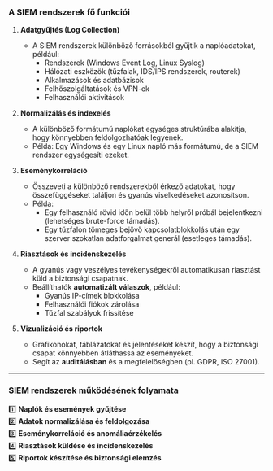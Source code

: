 ### **A SIEM rendszerek fő funkciói**

1. **Adatgyűjtés (Log Collection)**
    
    - A SIEM rendszerek különböző forrásokból gyűjtik a naplóadatokat, például:
        - Rendszerek (Windows Event Log, Linux Syslog)
        - Hálózati eszközök (tűzfalak, IDS/IPS rendszerek, routerek)
        - Alkalmazások és adatbázisok
        - Felhőszolgáltatások és VPN-ek
        - Felhasználói aktivitások
2. **Normalizálás és indexelés**
    
    - A különböző formátumú naplókat egységes struktúrába alakítja, hogy könnyebben feldolgozhatóak legyenek.
    - Példa: Egy Windows és egy Linux napló más formátumú, de a SIEM rendszer egységesíti ezeket.
3. **Eseménykorreláció**
    
    - Összeveti a különböző rendszerekből érkező adatokat, hogy összefüggéseket találjon és gyanús viselkedéseket azonosítson.
    - Példa:
        - Egy felhasználó rövid időn belül több helyről próbál bejelentkezni (lehetséges brute-force támadás).
        - Egy tűzfalon tömeges bejövő kapcsolatblokkolás után egy szerver szokatlan adatforgalmat generál (esetleges támadás).
4. **Riasztások és incidenskezelés**
    
    - A gyanús vagy veszélyes tevékenységekről automatikusan riasztást küld a biztonsági csapatnak.
    - Beállíthatók **automatizált válaszok**, például:
        - Gyanús IP-címek blokkolása
        - Felhasználói fiókok zárolása
        - Tűzfal szabályok frissítése
5. **Vizualizáció és riportok**
    
    - Grafikonokat, táblázatokat és jelentéseket készít, hogy a biztonsági csapat könnyebben átláthassa az eseményeket.
    - Segít az **auditálásban** és a megfelelőségben (pl. GDPR, ISO 27001).

---

### **SIEM rendszerek működésének folyamata**

1️⃣ **Naplók és események gyűjtése**  
2️⃣ **Adatok normalizálása és feldolgozása**  
3️⃣ **Eseménykorreláció és anomáliaérzékelés**  
4️⃣ **Riasztások küldése és incidenskezelés**  
5️⃣ **Riportok készítése és biztonsági elemzés**